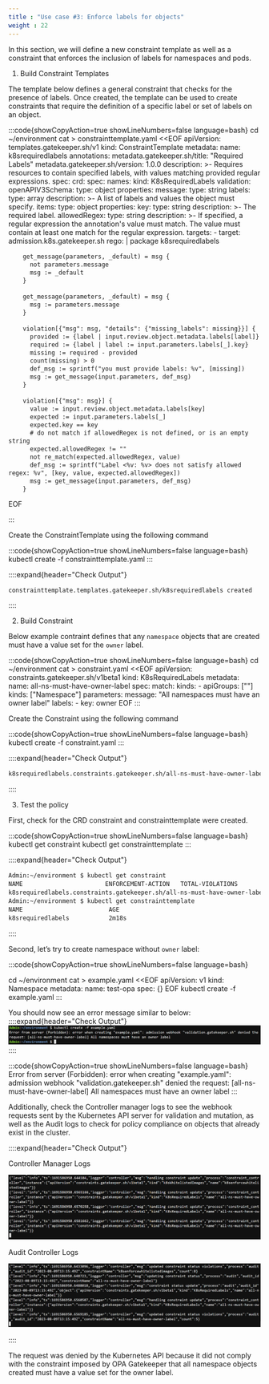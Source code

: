 ```yaml
---
title : "Use case #3: Enforce labels for objects"
weight : 22
---
```


In this section, we will define a new constraint template as well as a constraint that enforces the inclusion of labels for namespaces and pods.

1. Build Constraint Templates

The template below defines a general constraint that checks for the presence of labels. Once created, the template can be used to create constraints that require the definition of a specific label or set of labels on an object.

:::code{showCopyAction=true showLineNumbers=false language=bash}
cd ~/environment
cat > constrainttemplate.yaml <<EOF
apiVersion: templates.gatekeeper.sh/v1
kind: ConstraintTemplate
metadata:
  name: k8srequiredlabels
  annotations:
    metadata.gatekeeper.sh/title: "Required Labels"
    metadata.gatekeeper.sh/version: 1.0.0
    description: >-
      Requires resources to contain specified labels, with values matching
      provided regular expressions.
spec:
  crd:
    spec:
      names:
        kind: K8sRequiredLabels
      validation:
        openAPIV3Schema:
          type: object
          properties:
            message:
              type: string
            labels:
              type: array
              description: >-
                A list of labels and values the object must specify.
              items:
                type: object
                properties:
                  key:
                    type: string
                    description: >-
                      The required label.
                  allowedRegex:
                    type: string
                    description: >-
                      If specified, a regular expression the annotation's value
                      must match. The value must contain at least one match for
                      the regular expression.
  targets:
    - target: admission.k8s.gatekeeper.sh
      rego: |
        package k8srequiredlabels

        get_message(parameters, _default) = msg {
          not parameters.message
          msg := _default
        }

        get_message(parameters, _default) = msg {
          msg := parameters.message
        }

        violation[{"msg": msg, "details": {"missing_labels": missing}}] {
          provided := {label | input.review.object.metadata.labels[label]}
          required := {label | label := input.parameters.labels[_].key}
          missing := required - provided
          count(missing) > 0
          def_msg := sprintf("you must provide labels: %v", [missing])
          msg := get_message(input.parameters, def_msg)
        }

        violation[{"msg": msg}] {
          value := input.review.object.metadata.labels[key]
          expected := input.parameters.labels[_]
          expected.key == key
          # do not match if allowedRegex is not defined, or is an empty string
          expected.allowedRegex != ""
          not re_match(expected.allowedRegex, value)
          def_msg := sprintf("Label <%v: %v> does not satisfy allowed regex: %v", [key, value, expected.allowedRegex])
          msg := get_message(input.parameters, def_msg)
        }

EOF

:::


Create the ConstraintTemplate using the following command

:::code{showCopyAction=true showLineNumbers=false language=bash}
kubectl create -f constrainttemplate.yaml
:::

::::expand{header="Check Output"}
```bash
constrainttemplate.templates.gatekeeper.sh/k8srequiredlabels created
```
::::

2. Build Constraint

Below example contraint defines that any `namespace` objects that are created must have a value set for the `owner` label. 

:::code{showCopyAction=true showLineNumbers=false language=bash}
cd ~/environment
cat > constraint.yaml <<EOF
apiVersion: constraints.gatekeeper.sh/v1beta1
kind: K8sRequiredLabels
metadata:
  name: all-ns-must-have-owner-label
spec:
  match:
    kinds:
      - apiGroups: [""]
        kinds: ["Namespace"]
  parameters:
    message: "All namespaces must have an owner label"
    labels:
      - key: owner
EOF
:::

Create the Constraint using the following command

:::code{showCopyAction=true showLineNumbers=false language=bash}
kubectl create -f constraint.yaml
:::

::::expand{header="Check Output"}
```bash
k8srequiredlabels.constraints.gatekeeper.sh/all-ns-must-have-owner-label created
```
::::

3. Test the policy

First, check for the CRD constraint and constrainttemplate were created.

:::code{showCopyAction=true showLineNumbers=false language=bash}
kubectl get constraint
kubectl get constrainttemplate
:::

::::expand{header="Check Output"}
```bash
Admin:~/environment $ kubectl get constraint
NAME                       ENFORCEMENT-ACTION   TOTAL-VIOLATIONS
k8srequiredlabels.constraints.gatekeeper.sh/all-ns-must-have-owner-label
Admin:~/environment $ kubectl get constrainttemplate
NAME                        AGE
k8srequiredlabels           2m18s
```
::::

Second, let’s try to create namespace without `owner` label:

:::code{showCopyAction=true showLineNumbers=false language=bash}

cd ~/environment
cat > example.yaml <<EOF
apiVersion: v1
kind: Namespace
metadata:
  name: test-opa
spec: {}
EOF
kubectl create -f example.yaml
:::

You should now see an error message similar to below:
::::expand{header="Check Output"}
![OPA](/static/images/pod-security/opa/opa-constraint3.PNG)
::::

:::code{showCopyAction=true showLineNumbers=false language=bash}
Error from server (Forbidden): error when creating "example.yaml": admission webhook "validation.gatekeeper.sh" denied the request: [all-ns-must-have-owner-label] All namespaces must have an owner label
:::

Additionally, check the Controller manager logs to see the webhook requests sent by the Kubernetes API server for validation and mutation, as well as the Audit logs to check for policy compliance on objects that already exist in the cluster.

::::expand{header="Check Output"}

Controller Manager Logs

![OPA](/static/images/pod-security/opa/controller-logs3.PNG)

Audit Controller Logs

![OPA](/static/images/pod-security/opa/audit-logs3.PNG)

::::

The request was denied by the Kubernetes API because it did not comply with the constraint imposed by OPA Gatekeeper that all namespace objects created must have a value set for the owner label.



